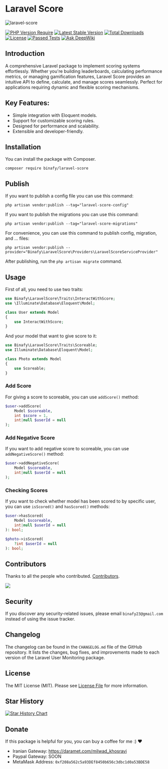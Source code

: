 # Laravel Score

<img src="https://banners.beyondco.de/Laravel%20Score.png?theme=dark&packageManager=composer+require&packageName=binafy%2Flaravel-score&pattern=overlappingHexagons&style=style_2&description=Give+score+to+all+things&md=1&showWatermark=0&fontSize=100px&images=https%3A%2F%2Flaravel.com%2Fimg%2Flogomark.min.svg" alt="laravel-score">

[![PHP Version Require](https://img.shields.io/packagist/dependency-v/binafy/laravel-score/php)](https://packagist.org/packages/binafy/laravel-score)
[![Latest Stable Version](https://img.shields.io/packagist/v/binafy/laravel-score.svg?style=flat-square)](https://packagist.org/packages/binafy/laravel-score)
[![Total Downloads](https://img.shields.io/packagist/dt/binafy/laravel-score.svg?style=flat-square)](https://packagist.org/packages/binafy/laravel-score)
[![License](https://img.shields.io/packagist/l/binafy/laravel-score)](https://packagist.org/packages/binafy/laravel-score)
[![Passed Tests](https://github.com/binafy/laravel-score/actions/workflows/tests.yml/badge.svg)](https://github.com/binafy/laravel-score/actions/workflows/tests.yml)
[![Ask DeepWiki](https://deepwiki.com/badge.svg)](https://deepwiki.com/binafy/laravel-score)

## Introduction

A comprehensive Laravel package to implement scoring systems effortlessly. Whether you're building leaderboards, calculating performance metrics, or managing gamification features, Laravel Score provides an intuitive API to define, calculate, and manage scores seamlessly. Perfect for applications requiring dynamic and flexible scoring mechanisms.

## Key Features:

- Simple integration with Eloquent models.
- Support for customizable scoring rules.
- Designed for performance and scalability.
- Extensible and developer-friendly.

## Installation

You can install the package with Composer.

```shell
composer require binafy/laravel-score
```

## Publish

If you want to publish a config file you can use this command:

```shell
php artisan vendor:publish --tag="laravel-score-config"
```

If you want to publish the migrations you can use this command:

```shell
php artisan vendor:publish --tag="laravel-score-migrations"
```

For convenience, you can use this command to publish config, migration, and ... files:

```shell
php artisan vendor:publish --provider="Binafy\LaravelScore\Providers\LaravelScoreServiceProvider"
```

After publishing, run the `php artisan migrate` command.

## Usage

First of all, you need to use two traits:

```php
use Binafy\LaravelScore\Traits\InteractWithScore;
use \Illuminate\Database\Eloquent\Model;

class User extends Model
{
    use InteractWithScore;
}
```

And your model that want to give score to it:

```php
use Binafy\LaravelScore\Traits\Scoreable;
use Illuminate\Database\Eloquent\Model;

class Photo extends Model
{
    use Scoreable;
}
```

### Add Score

For giving a score to scoreable, you can use `addScore()` method:

```php
$user->addScore(
    Model $scoreable,
    int $score = 1,
    int|null $userId = null
);
```

### Add Negative Score

If you want to add negative score to scoreable, you can use `addNegativeScore()` method:

```php
$user->addNegativeScore(
    Model $scoreable,
    int|null $userId = null
);
```

### Checking Scores

If you want to check whether model has been scored to by specific user, you can use `isScored()` and `hasScored()` methods:

```php
$user->hasScored(
    Model $scoreable,
    int|null $userId = null
): bool;

$photo->isScored(
    ?int $userId = null
): bool;
```

<a name="contributors"></a>
## Contributors

Thanks to all the people who contributed. [Contributors](https://github.com/binafy/laravel-score/graphs/contributors).

<a href="https://github.com/binafy/laravel-score/graphs/contributors"><img src="https://opencollective.com/laravel-score/contributors.svg?width=890&button=false" /></a>

<a name="security"></a>
## Security

If you discover any security-related issues, please email `binafy23@gmail.com` instead of using the issue tracker.

<a name="chanelog"></a>
## Changelog

The changelog can be found in the `CHANGELOG.md` file of the GitHub repository. It lists the changes, bug fixes, and improvements made to each version of the Laravel User Monitoring package.

<a name="license"></a>
## License

The MIT License (MIT). Please see [License File](https://github.com/binafy/laravel-score/blob/1.x/LICENSE) for more information.

<a name="start-history"></a>
## Star History

[![Star History Chart](https://api.star-history.com/svg?repos=binafy/laravel-score&type=Date)](https://star-history.com/#binafy/laravel-score&Date)

<a name="donate"></a>
## Donate

If this package is helpful for you, you can buy a coffee for me :) ❤️

- Iranian Gateway: https://daramet.com/milwad_khosravi
- Paypal Gateway: SOON
- MetaMask Address: `0xf208a562c5a93DEf8450b656c3dbc1d0a53BDE58`
